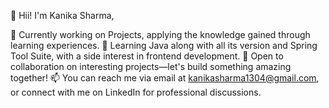 👋 Hii! I'm Kanika Sharma, 

🔭 Currently working on Projects, applying the knowledge gained through learning experiences.
🌱 Learning Java along with all its version and Spring Tool Suite, with a side interest in frontend development.
👯 Open to collaboration on interesting projects—let's build something amazing together!
📫 You can reach me via email at kanikasharma1304@gmail.com, or connect with me on LinkedIn for professional discussions.
